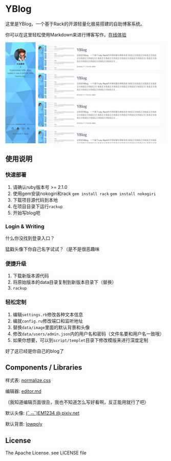 # YBlog

这里是YBlog，一个基于Rack的开源轻量化极易搭建的自助博客系统。

你可以在这里轻松使用Markdown来进行博客写作。[在线体验](https://www.short-circuits.org/YBlog/try/)

![YBlog preview](./data/image/334EE631D3F6EEB0D1D288EEA6A95F7012680463.png)

## 使用说明

### 快速部署

1. 请确认ruby版本号 >= 2.1.0
2. 使用gem安装nokogiri和rack `gem install rack` `gem install nokogiri`
3. 下载项目源代码到本地
4. 在项目目录下运行`rackup`
5. 开始写blog吧

### Login & Writing

什么你没找到登录入口？

猛戳头像下你自己名字试试？（是不是很恶趣味

### 便捷升级

1. 下载新版本源代码
2. 将原始版本的data目录复制到新版本目录下（替换）
3. `rackup`

### 轻松定制
1. 编辑`settings.rb`修改各种文本信息
2. 编就`config.ru`修改端口和监听地址
3. 替换`data/image`里面的默认背景和头像
4. 修改`data/users/admin.json`内的用户名和密码（文件名要和用户名一致哦）
5. 如果你想要，可以到`script/templet`目录下修改模版来进行深度定制

好了这已经是你自己的blog了

## Components / Libraries

样式表: [normalize.css](https://github.com/necolas/normalize.css)

编辑器: [editor.md](https://github.com/pandao/editor.md)

（我知道编辑页面很丑，我也不知道怎么写好看啊，反正能用就行了吧）

默认头像: [(ˉ﹃ˉ)EM1234 @ pixiv.net](https://www.pixiv.net/member.php?id=8467971)

默认背景: [lowpoly](https://github.com/cojdev/lowpoly)



## License

The Apache License. see LICENSE file
